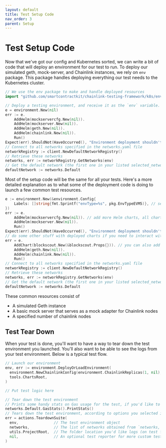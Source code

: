 ```yaml
---
layout: default
title: Test Setup Code
nav_order: 3
parent: Setup
---
```


# Test Setup Code

Now that we've got our config and Kubernetes sorted, we can write a bit of code that will deploy an environment for our test to run. To deploy our simulated geth, mock-server, and Chainlink instances, we rely on `env` package. This package handles deploying everything our test needs to the Kubernetes cluster.

```go
// We use the env package to make and handle deployed resources
import "github.com/smartcontractkit/chainlink-testing-framework/k8s/environment"

// Deploy a testing environment, and receive it as the `env` variable. This is used to connect to resources.
e = environment.New(nil)
err := e.
    AddHelm(mockservercfg.New(nil)).
    AddHelm(mockserver.New(nil)).
    AddHelm(geth.New(nil)).
    AddHelm(chainlink.New(nil)).
    Run()
Expect(err).ShouldNot(HaveOccurred(), "Environment deployment shouldn't fail")
// Connect to all networks specified in the networks.yaml file
networkRegistry := client.NewDefaultNetworkRegistry()
// Retrieve these networks
networks, err := networkRegistry.GetNetworks(env)
// Get the default network (the first one in your listed selected_networks)
defaultNetwork := networks.Default
```

Most of the setup code will be the same for all your tests. Here's a more detailed explanation as to what some of the deployment code is doing to launch a few common test resources.

```go
e := environment.New(&environment.Config{
    Labels: []string{fmt.Sprintf("envType=%s", pkg.EnvTypeEVM5)}, // set more additional labels
})
err := e.
    AddHelm(mockservercfg.New(nil)). // add more Helm charts, all charts got merged in a manifest and deployed with kubectl when you call Run()
    AddHelm(mockserver.New(nil)).
    Run()
Expect(err).ShouldNot(HaveOccurred(), "Environment deployment shouldn't fail")
// do some other stuff with deployed charts if you need to interact with deployed services
err = e.
    AddChart(blockscout.New(&blockscout.Props{})). // you can also add cdk8s charts if you like Go code
    AddHelm(geth.New(nil)).
    AddHelm(chainlink.New(nil)).
    Run()
// Connect to all networks specified in the networks.yaml file
networkRegistry := client.NewDefaultNetworkRegistry()
// Retrieve these networks
networks, err := networkRegistry.GetNetworks(env)
// Get the default network (the first one in your listed selected_networks)
defaultNetwork := networks.Default
```

These common resources consist of

* A simulated Geth instance
* A basic mock server that serves as a mock adapter for Chainlink nodes
* A specified number of chainlink nodes

## Test Tear Down

When your test is done, you'll want to have a way to tear down the test environment you launched. You'll also want to be able to see the logs from your test environment. Below is a typical test flow.

```go
// Launch our environment
env, err := environment.DeployOrLoadEnvironment( 
  environment.NewChainlinkConfig(environment.ChainlinkReplicas(1, nil), "chainlink-test-setup"),
  tools.ChartsRoot,
)

// Put test logic here

// Tear down the test environment
// Prints some handy stats on Gas usage for the test, if you'd like to see that info.
networks.Default.GasStats().PrintStats()
// Tears down the test environment, according to options you selected in the `framework.yaml` config file
err = actions.TeardownSuite(
  env,                // The test environment object
  networks,           // The list of networks obtained from `networks, err := networkRegistry.GetNetworks(env)`
  utils.ProjectRoot,  // The folder location you'd like logs (on test failure) to be dumped to
  nil,                // An optional test reporter for more custom test statistics (we'll get to that later)
)
```
